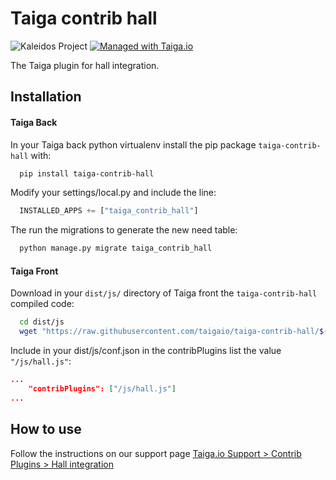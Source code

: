 Taiga contrib hall
===================

![Kaleidos Project](http://kaleidos.net/static/img/badge.png "Kaleidos Project")
[![Managed with Taiga.io](https://taiga.io/media/support/attachments/article-22/banner-gh.png)](https://taiga.io "Managed with Taiga.io")

The Taiga plugin for hall integration.

Installation
------------

#### Taiga Back

In your Taiga back python virtualenv install the pip package `taiga-contrib-hall` with:

```bash
  pip install taiga-contrib-hall
```

Modify your settings/local.py and include the line:

```python
  INSTALLED_APPS += ["taiga_contrib_hall"]
```

The run the migrations to generate the new need table:

```bash
  python manage.py migrate taiga_contrib_hall
```

#### Taiga Front

Download in your `dist/js/` directory of Taiga front the `taiga-contrib-hall` compiled code:

```bash
  cd dist/js
  wget "https://raw.githubusercontent.com/taigaio/taiga-contrib-hall/$(pip show taiga-contrib-hall | awk '/^Version: /{print $2}')/front/dist/hall.js"
```

Include in your dist/js/conf.json in the contribPlugins list the value `"/js/hall.js"`:

```json
...
    "contribPlugins": ["/js/hall.js"]
...
```

How to use
----------

Follow the instructions on our support page [Taiga.io Support > Contrib Plugins > Hall integration](https://taiga.io/support/hall-integration/ "Taiga.io Support > Contrib Plugins > Hall integration")
